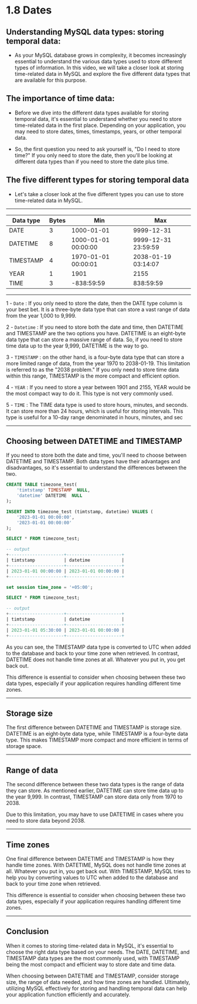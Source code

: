 # 1.8 Dates

## Understanding MySQL data types: storing temporal data:
- As your MySQL database grows in complexity, it becomes increasingly essential to understand the various data types used to store different types of information. In this video, we will take a closer look at storing time-related data in MySQL and explore the five different data types that are available for this purpose.

## The importance of time data:
- Before we dive into the different data types available for storing temporal data, it's essential to understand whether you need to store time-related data in the first place. Depending on your application, you may need to store dates, times, timestamps, years, or other temporal data.

- So, the first question you need to ask yourself is, "Do I need to store time?" If you only need to store the date, then you'll be looking at different data types than if you need to store the date plus time.

## The five different types for storing temporal data
- Let's take a closer look at the five different types you can use to store time-related data in MySQL.

----------------------------------------------------------------
Data type |  Bytes |     Min             |      Max            |
----------|--------|---------------------|---------------------|
DATE      |  3     | 1000-01-01          | 9999-12-31          |
DATETIME  |  8     | 1000-01-01 00:00:00 | 9999-12-31 23:59:59 |
TIMESTAMP |  4     | 1970-01-01 00:00:01 | 2038-01-19 03:14:07 |
YEAR      |  1     | 1901                | 2155                |
TIME      |  3     | -838:59:59          | 838:59:59           |
----------------------------------------------------------------

1 - `Date` : If you only need to store the date, then the DATE type column is your best bet. It is a three-byte data type that can store a vast range of data from the year 1,000 to 9,999.

2 - `Datetime` : If you need to store both the date and time, then DATETIME and TIMESTAMP are the two options you have. DATETIME is an eight-byte data type that can store a massive range of data. So, if you need to store time data up to the year 9,999, DATETIME is the way to go.

3 - `TIMESTAMP` : on the other hand, is a four-byte data type that can store a more limited range of data, from the year 1970 to 2038-01-19. This limitation is referred to as the "2038 problem." If you only need to store time data within this range, TIMESTAMP is the more compact and efficient option.

4 - `YEAR` : If you need to store a year between 1901 and 2155, YEAR would be the most compact way to do it. This type is not very commonly used.

5 - `TIME` : The TIME data type is used to store hours, minutes, and seconds. It can store more than 24 hours, which is useful for storing intervals. This type is useful for a 10-day range denominated in hours, minutes, and sec

-------------

## Choosing between DATETIME and TIMESTAMP

If you need to store both the date and time, you'll need to choose between DATETIME and TIMESTAMP. Both data types have their advantages and disadvantages, so it's essential to understand the differences between the two.

```sql
CREATE TABLE timezone_test(
    'timtstamp' TIMESTAMP  NULL,
    'datetime' DATETIME  NULL 
);

INSERT INTO timezone_test (timtstamp, datetime) VALUES (
    '2023-01-01 00:00:00',
    '2023-01-01 00:00:00'
);

SELECT * FROM timezone_test;

-- output
+---------------------+---------------------+
| timtstamp           | datetime            |
+---------------------+---------------------+
| 2023-01-01 00:00:00 | 2023-01-01 00:00:00 |
+---------------------+---------------------+

set session time_zone = '+05:00';

SELECT * FROM timezone_test;

-- output
+---------------------+---------------------+
| timtstamp           | datetime            |
+---------------------+---------------------+
| 2023-01-01 05:30:00 | 2023-01-01 00:00:00 |
+---------------------+---------------------+

```

As you can see, the TIMESTAMP data type is converted to UTC when added to the database and back to your time zone when retrieved. In contrast, DATETIME does not handle time zones at all. Whatever you put in, you get back out.

This difference is essential to consider when choosing between these two data types, especially if your application requires handling different time zones.

-----

## Storage size

The first difference between DATETIME and TIMESTAMP is storage size. DATETIME is an eight-byte data type, while TIMESTAMP is a four-byte data type. This makes TIMESTAMP more compact and more efficient in terms of storage space.

-----

## Range of data

The second difference between these two data types is the range of data they can store. As mentioned earlier, DATETIME can store time data up to the year 9,999. In contrast, TIMESTAMP can store data only from 1970 to 2038.

Due to this limitation, you may have to use DATETIME in cases where you need to store data beyond 2038.

-----


## Time zones

One final difference between DATETIME and TIMESTAMP is how they handle time zones. With DATETIME, MySQL does not handle time zones at all. Whatever you put in, you get back out. With TIMESTAMP, MySQL tries to help you by converting values to UTC when added to the database and back to your time zone when retrieved.

This difference is essential to consider when choosing between these two data types, especially if your application requires handling different time zones.


-----


## Conclusion

When it comes to storing time-related data in MySQL, it's essential to choose the right data type based on your needs. The DATE, DATETIME, and TIMESTAMP data types are the most commonly used, with TIMESTAMP being the most compact and efficient way to store date and time data.

When choosing between DATETIME and TIMESTAMP, consider storage size, the range of data needed, and how time zones are handled. Ultimately, utilizing MySQL effectively for storing and handling temporal data can help your application function efficiently and accurately.